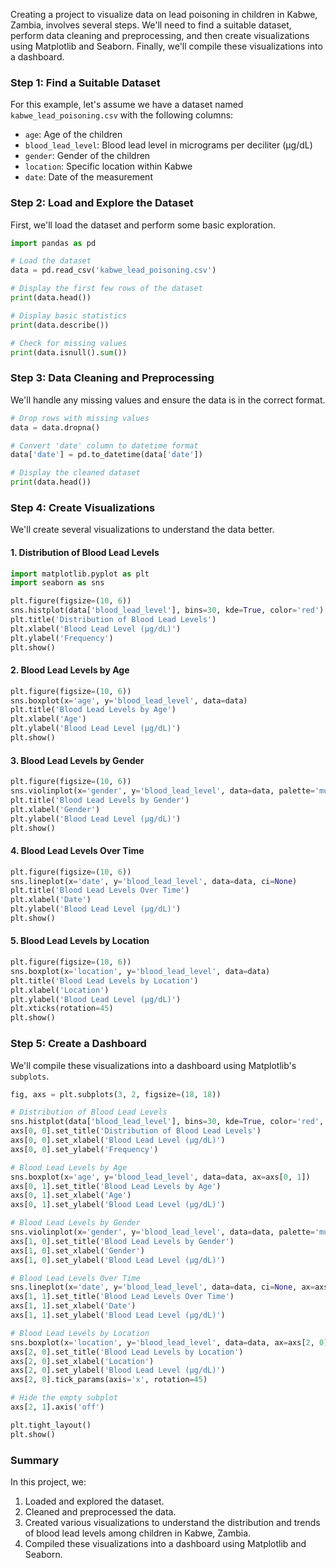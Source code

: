 Creating a project to visualize data on lead poisoning in children in Kabwe, Zambia, involves several steps. We'll need to find a suitable dataset, perform data cleaning and preprocessing, and then create visualizations using Matplotlib and Seaborn. Finally, we'll compile these visualizations into a dashboard.

### Step 1: Find a Suitable Dataset

For this example, let's assume we have a dataset named `kabwe_lead_poisoning.csv` with the following columns:

- `age`: Age of the children
- `blood_lead_level`: Blood lead level in micrograms per deciliter (µg/dL)
- `gender`: Gender of the children
- `location`: Specific location within Kabwe
- `date`: Date of the measurement

### Step 2: Load and Explore the Dataset

First, we'll load the dataset and perform some basic exploration.

```python
import pandas as pd

# Load the dataset
data = pd.read_csv('kabwe_lead_poisoning.csv')

# Display the first few rows of the dataset
print(data.head())

# Display basic statistics
print(data.describe())

# Check for missing values
print(data.isnull().sum())
```

### Step 3: Data Cleaning and Preprocessing

We'll handle any missing values and ensure the data is in the correct format.

```python
# Drop rows with missing values
data = data.dropna()

# Convert 'date' column to datetime format
data['date'] = pd.to_datetime(data['date'])

# Display the cleaned dataset
print(data.head())
```

### Step 4: Create Visualizations

We'll create several visualizations to understand the data better.

#### 1. Distribution of Blood Lead Levels

```python
import matplotlib.pyplot as plt
import seaborn as sns

plt.figure(figsize=(10, 6))
sns.histplot(data['blood_lead_level'], bins=30, kde=True, color='red')
plt.title('Distribution of Blood Lead Levels')
plt.xlabel('Blood Lead Level (µg/dL)')
plt.ylabel('Frequency')
plt.show()
```

#### 2. Blood Lead Levels by Age

```python
plt.figure(figsize=(10, 6))
sns.boxplot(x='age', y='blood_lead_level', data=data)
plt.title('Blood Lead Levels by Age')
plt.xlabel('Age')
plt.ylabel('Blood Lead Level (µg/dL)')
plt.show()
```

#### 3. Blood Lead Levels by Gender

```python
plt.figure(figsize=(10, 6))
sns.violinplot(x='gender', y='blood_lead_level', data=data, palette='muted')
plt.title('Blood Lead Levels by Gender')
plt.xlabel('Gender')
plt.ylabel('Blood Lead Level (µg/dL)')
plt.show()
```

#### 4. Blood Lead Levels Over Time

```python
plt.figure(figsize=(10, 6))
sns.lineplot(x='date', y='blood_lead_level', data=data, ci=None)
plt.title('Blood Lead Levels Over Time')
plt.xlabel('Date')
plt.ylabel('Blood Lead Level (µg/dL)')
plt.show()
```

#### 5. Blood Lead Levels by Location

```python
plt.figure(figsize=(10, 6))
sns.boxplot(x='location', y='blood_lead_level', data=data)
plt.title('Blood Lead Levels by Location')
plt.xlabel('Location')
plt.ylabel('Blood Lead Level (µg/dL)')
plt.xticks(rotation=45)
plt.show()
```

### Step 5: Create a Dashboard

We'll compile these visualizations into a dashboard using Matplotlib's `subplots`.

```python
fig, axs = plt.subplots(3, 2, figsize=(18, 18))

# Distribution of Blood Lead Levels
sns.histplot(data['blood_lead_level'], bins=30, kde=True, color='red', ax=axs[0, 0])
axs[0, 0].set_title('Distribution of Blood Lead Levels')
axs[0, 0].set_xlabel('Blood Lead Level (µg/dL)')
axs[0, 0].set_ylabel('Frequency')

# Blood Lead Levels by Age
sns.boxplot(x='age', y='blood_lead_level', data=data, ax=axs[0, 1])
axs[0, 1].set_title('Blood Lead Levels by Age')
axs[0, 1].set_xlabel('Age')
axs[0, 1].set_ylabel('Blood Lead Level (µg/dL)')

# Blood Lead Levels by Gender
sns.violinplot(x='gender', y='blood_lead_level', data=data, palette='muted', ax=axs[1, 0])
axs[1, 0].set_title('Blood Lead Levels by Gender')
axs[1, 0].set_xlabel('Gender')
axs[1, 0].set_ylabel('Blood Lead Level (µg/dL)')

# Blood Lead Levels Over Time
sns.lineplot(x='date', y='blood_lead_level', data=data, ci=None, ax=axs[1, 1])
axs[1, 1].set_title('Blood Lead Levels Over Time')
axs[1, 1].set_xlabel('Date')
axs[1, 1].set_ylabel('Blood Lead Level (µg/dL)')

# Blood Lead Levels by Location
sns.boxplot(x='location', y='blood_lead_level', data=data, ax=axs[2, 0])
axs[2, 0].set_title('Blood Lead Levels by Location')
axs[2, 0].set_xlabel('Location')
axs[2, 0].set_ylabel('Blood Lead Level (µg/dL)')
axs[2, 0].tick_params(axis='x', rotation=45)

# Hide the empty subplot
axs[2, 1].axis('off')

plt.tight_layout()
plt.show()
```

### Summary

In this project, we:

1. Loaded and explored the dataset.
2. Cleaned and preprocessed the data.
3. Created various visualizations to understand the distribution and trends of blood lead levels among children in Kabwe, Zambia.
4. Compiled these visualizations into a dashboard using Matplotlib and Seaborn.
